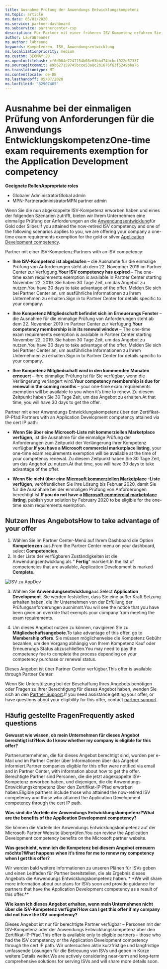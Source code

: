 ```yaml
---
title: Ausnahme Prüfung der Anwendungs Entwicklungskompetenz
ms.topic: article
ms.date: 05/01/2020
ms.service: partner-dashboard
ms.subservice: partnercenter-csp
description: Für Partner mit einer früheren ISV-Kompetenz erfahren Sie, wie Sie eine einmalige Prüfung der Anforderungen an die Anwendungsentwicklung erhalten.
author: LauraBrenner
ms.author: labrenne
keywords: Kompetenzen, ISV, Anwendungsentwicklung
ms.localizationpriority: medium
ms.custom: SEOMAY.20
ms.openlocfilehash: cf6d004e7247154b08e63bbd74bcbcf022e57337
ms.sourcegitcommit: e9b627159745bcce53a8c2b1676f63f5249bba76
ms.translationtype: MT
ms.contentlocale: de-DE
ms.lasthandoff: 05/07/2020
ms.locfileid: "82907485"
---
```

# <a name="one-time-exam-requirements-exemption-for-the-application-development-competency"></a><span data-ttu-id="b5f3e-104">Ausnahme bei der einmaligen Prüfung von Anforderungen für die Anwendungs Entwicklungskompetenz</span><span class="sxs-lookup"><span data-stu-id="b5f3e-104">One-time exam requirements exemption for the Application Development competency</span></span>

<span data-ttu-id="b5f3e-105">**Geeignete Rollen**</span><span class="sxs-lookup"><span data-stu-id="b5f3e-105">**Appropriate roles**</span></span>

- <span data-ttu-id="b5f3e-106">Globaler Administrator</span><span class="sxs-lookup"><span data-stu-id="b5f3e-106">Global admin</span></span>
- <span data-ttu-id="b5f3e-107">MPN-Partneradministrator</span><span class="sxs-lookup"><span data-stu-id="b5f3e-107">MPN partner admin</span></span>

<span data-ttu-id="b5f3e-108">Wenn Sie die nun abgekoppelte ISV-Kompetenz erworben haben und eines der folgenden Szenarien zutrifft, bieten wir Ihrem Unternehmen eine einmalige Prüfung der Anforderungen an die [Anwendungsentwicklung](https://partner.microsoft.com/membership/application-development-competency)für Gold oder Silber.</span><span class="sxs-lookup"><span data-stu-id="b5f3e-108">If you attained the now-retired ISV competency and one of the following scenarios applies to you, we are offering your company a one-time exam requirements exemption for the gold or silver [Application Development competency](https://partner.microsoft.com/membership/application-development-competency).</span></span> 

<span data-ttu-id="b5f3e-109">Partner mit einer ISV-Kompetenz:</span><span class="sxs-lookup"><span data-stu-id="b5f3e-109">Partners with an ISV competency:</span></span>

- <span data-ttu-id="b5f3e-110">**Ihre ISV-Kompetenz ist abgelaufen** – die Ausnahme für die einmalige Prüfung von Anforderungen steht ab dem 22. November 2019 im Partner Center zur Verfügung.</span><span class="sxs-lookup"><span data-stu-id="b5f3e-110">**Your ISV competency has expired** – The one-time exam requirements exemption is available in Partner Center starting November 22, 2019.</span></span> <span data-ttu-id="b5f3e-111">Sie haben 30 Tage Zeit, um das Angebot zu nutzen.</span><span class="sxs-lookup"><span data-stu-id="b5f3e-111">You have 30 days to take advantage of the offer.</span></span> <span data-ttu-id="b5f3e-112">Melden Sie sich bei Partner Center an, um ausführliche Informationen zu Ihrem Unternehmen zu erhalten.</span><span class="sxs-lookup"><span data-stu-id="b5f3e-112">Sign in to Partner Center for details specific to your company.</span></span>

- <span data-ttu-id="b5f3e-113">**Ihre Kompetenz Mitgliedschaft befindet sich im Erneuerungs Fenster** – die Ausnahme für die einmalige Prüfung von Anforderungen steht ab dem 22. November 2019 im Partner Center zur Verfügung.</span><span class="sxs-lookup"><span data-stu-id="b5f3e-113">**Your competency membership is in its renewal window** – The one-time exam requirements exemption is available in Partner Center starting November 22, 2019.</span></span> <span data-ttu-id="b5f3e-114">Sie haben 30 Tage Zeit, um das Angebot zu nutzen.</span><span class="sxs-lookup"><span data-stu-id="b5f3e-114">You have 30 days to take advantage of the offer.</span></span> <span data-ttu-id="b5f3e-115">Melden Sie sich bei Partner Center an, um ausführliche Informationen zu Ihrem Unternehmen zu erhalten.</span><span class="sxs-lookup"><span data-stu-id="b5f3e-115">Sign in to Partner Center for details specific to your company.</span></span>

- <span data-ttu-id="b5f3e-116">**Ihre Kompetenz Mitgliedschaft wird in den kommenden Monaten erneuert** – ihre einmalige Prüfung ist für Sie verfügbar, wenn die Verlängerung verlängert wird.</span><span class="sxs-lookup"><span data-stu-id="b5f3e-116">**Your competency membership is due for renewal in the coming months** – your one-time exam requirements exemption will be available to you when it’s time to renew.</span></span> <span data-ttu-id="b5f3e-117">Zu diesem Zeitpunkt haben Sie 30 Tage Zeit, um das Angebot zu erhalten.</span><span class="sxs-lookup"><span data-stu-id="b5f3e-117">At that time, you will have 30 days to get the offer.</span></span>

<span data-ttu-id="b5f3e-118">Partner mit einer Anwendungs Entwicklungskompetenz über den Zertifikat-IP-Pfad:</span><span class="sxs-lookup"><span data-stu-id="b5f3e-118">Partners with an Application Development competency attained via the cert IP path:</span></span>

- <span data-ttu-id="b5f3e-119">**Wenn Sie über eine Microsoft-Liste mit kommerziellen Marketplace verfügen**, ist die Ausnahme für die einmalige Prüfung der Anforderungen zum Zeitpunkt der Verlängerung ihrer Kompetenz verfügbar.</span><span class="sxs-lookup"><span data-stu-id="b5f3e-119">**If you have a Microsoft commercial marketplace listing**, your one-time exam requirements exemption will be available at the time of your competency renewal.</span></span> <span data-ttu-id="b5f3e-120">Zu diesem Zeitpunkt haben Sie 30 Tage Zeit, um das Angebot zu nutzen.</span><span class="sxs-lookup"><span data-stu-id="b5f3e-120">At that time, you will have 30 days to take advantage of the offer.</span></span>

- <span data-ttu-id="b5f3e-121">**Wenn Sie nicht über eine [Microsoft kommerziellen Marketplace](https://azure.microsoft.com/overview/commercial-marketplace/) -Liste verfügen**, veröffentlichen Sie Ihre Lösung bis Februar 2020, damit Sie für die Ausnahme bei der einmaligen Prüfung von Anforderungen berechtigt ist.</span><span class="sxs-lookup"><span data-stu-id="b5f3e-121">**If you do not have a [Microsoft commercial marketplace](https://azure.microsoft.com/overview/commercial-marketplace/) listing**, publish your solution by February 2020 to be eligible for the one-time exam requirements exemption.</span></span>

## <a name="how-to-take-advantage-of-your-offer"></a><span data-ttu-id="b5f3e-122">Nutzen Ihres Angebots</span><span class="sxs-lookup"><span data-stu-id="b5f3e-122">How to take advantage of your offer</span></span>

1. <span data-ttu-id="b5f3e-123">Wählen Sie im Partner Center-Menü auf Ihrem Dashboard die Option **Kompetenzen** aus.</span><span class="sxs-lookup"><span data-stu-id="b5f3e-123">From the Partner Center menu on your dashboard, select **Competencies**.</span></span>
2. <span data-ttu-id="b5f3e-124">In der Liste der verfügbaren Zuständigkeiten ist die Anwendungsentwicklung als " **Fertig**" markiert.</span><span class="sxs-lookup"><span data-stu-id="b5f3e-124">In the list of competencies that are available, Application Development is marked **Complete**.</span></span>

![ISV zu AppDev](images/appdev.png)

3. <span data-ttu-id="b5f3e-126">Wählen Sie **Anwendungsentwicklung**aus.</span><span class="sxs-lookup"><span data-stu-id="b5f3e-126">Select **Application Development**.</span></span> <span data-ttu-id="b5f3e-127">Sie werden feststellen, dass Sie eine außer Kraft Setzung erhalten haben, die Ihr Unternehmen von der Erfüllung der Prüfungsanforderungen ausnimmt.</span><span class="sxs-lookup"><span data-stu-id="b5f3e-127">You will see the notice that you have been given an override that exempts your company from meeting the exam requirements.</span></span> 

4. <span data-ttu-id="b5f3e-128">Um dieses Angebot nutzen zu können, navigieren Sie zu **Mitgliedschaftsangebote**.</span><span class="sxs-lookup"><span data-stu-id="b5f3e-128">To take advantage of this offer, go to **Membership offers**.</span></span> <span data-ttu-id="b5f3e-129">Sie müssen möglicherweise die Kompetenz Gebühr bezahlen, um den Vorgang abhängig von Ihrem Kompetenz Kauf oder Erneuerungs Status abzuschließen.</span><span class="sxs-lookup"><span data-stu-id="b5f3e-129">You may need to pay the competency fee to complete the process depending on your competency purchase or renewal status.</span></span> 

<span data-ttu-id="b5f3e-130">Dieses Angebot ist über Partner Center verfügbar.</span><span class="sxs-lookup"><span data-stu-id="b5f3e-130">This offer is available through Partner Center.</span></span>

<span data-ttu-id="b5f3e-131">Wenn Sie Unterstützung bei der Beschaffung Ihres Angebots benötigen oder Fragen zu Ihrer Berechtigung für dieses Angebot haben, wenden Sie sich an den [Partner Support](https://partner.microsoft.com/Support).</span><span class="sxs-lookup"><span data-stu-id="b5f3e-131">If you need assistance getting your offer, or have questions about your eligibility for this offer, contact [partner support](https://partner.microsoft.com/Support).</span></span> 

## <a name="frequently-asked-questions"></a><span data-ttu-id="b5f3e-132">Häufig gestellte Fragen</span><span class="sxs-lookup"><span data-stu-id="b5f3e-132">Frequently asked questions</span></span>

<span data-ttu-id="b5f3e-133">**Gewusst wie wissen, ob mein Unternehmen für dieses Angebot berechtigt ist?**</span><span class="sxs-lookup"><span data-stu-id="b5f3e-133">**How do I know whether my company is eligible for this offer?**</span></span>

<span data-ttu-id="b5f3e-134">Partnerunternehmen, die für dieses Angebot berechtigt sind, wurden per e-Mail und im Partner Center über Informationen über das Angebot informiert.</span><span class="sxs-lookup"><span data-stu-id="b5f3e-134">Partner companies eligible for this offer were notified via email and in Partner Center, with information about how to get the offer.</span></span> <span data-ttu-id="b5f3e-135">Berechtigte Partner sind Personen, die die jetzt abgekoppelte ISV-Kompetenz erworben haben, und diejenigen, die die Anwendungs Entwicklungskompetenz über den Zertifikat-IP-Pfad erworben haben.</span><span class="sxs-lookup"><span data-stu-id="b5f3e-135">Eligible partners include those who attained the now-retired ISV competency and those who attained the Application Development competency through the cert IP path.</span></span> 

<span data-ttu-id="b5f3e-136">**Was sind die Vorteile der Anwendungs Entwicklungskompetenz?**</span><span class="sxs-lookup"><span data-stu-id="b5f3e-136">**What are the benefits of the Application Development competency?**</span></span>

<span data-ttu-id="b5f3e-137">Sie können die Vorteile der Anwendungs Entwicklungskompetenz auf der Microsoft-Partner Website überprüfen.</span><span class="sxs-lookup"><span data-stu-id="b5f3e-137">You can review the Application Development competency benefits on the Microsoft partner website.</span></span> 

<span data-ttu-id="b5f3e-138">**Was geschieht, wenn ich die Kompetenz bei diesem Angebot erneuern möchte?**</span><span class="sxs-lookup"><span data-stu-id="b5f3e-138">**What happens when it’s time for me to renew my competency when I get this offer?**</span></span> 

<span data-ttu-id="b5f3e-139">Wir werden bald weitere Informationen zu unseren Plänen für ISVs geben und einen Leitfaden für Partner bereitstellen, die als Ergebnis dieses Angebots die Anwendungs Entwicklungskompetenz haben. \* \*</span><span class="sxs-lookup"><span data-stu-id="b5f3e-139">We will share more information about our plans for ISVs soon and provide guidance for partners that have the Application Development competency as a result of this offer.\*\*</span></span>  

<span data-ttu-id="b5f3e-140">**Wie kann ich dieses Angebot erhalten, wenn mein Unternehmen nicht über die ISV-Kompetenz verfügte?**</span><span class="sxs-lookup"><span data-stu-id="b5f3e-140">**How can I get this offer if my company did not have the ISV competency?**</span></span>

<span data-ttu-id="b5f3e-141">Dieses Angebot ist nur für berechtigte Partner verfügbar – Personen mit der ISV-Kompetenz oder der Anwendungs Entwicklungskompetenz über den Zertifikat-IP-Pfad.</span><span class="sxs-lookup"><span data-stu-id="b5f3e-141">This offer is available only to eligible partners – those who had the ISV competency or the Application Development competency through the cert IP path.</span></span> <span data-ttu-id="b5f3e-142">Wir untersuchen aktiv kurzfristige und langfristige umfassende Lösungen für die Betreuung von ISVs und geben in Kürze weitere Details weiter.</span><span class="sxs-lookup"><span data-stu-id="b5f3e-142">We are actively considering near-term and long-term comprehensive solutions for serving ISVs and will share more details soon.</span></span> 


